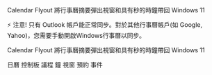 ﻿[//]: # (Description)

Calendar Flyout 將行事曆摘要彈出視窗和具有秒的時鐘帶回 Windows 11

⚡ 注意!
只有 Outlook 帳戶能正常同步。對於其他行事曆帳戶(如 Google, Yahoo)，您需要手動開啟Windows行事曆以同步。

[//]: # (Short description)

Calendar Flyout 將行事曆摘要彈出視窗和具有秒的時鐘帶回 Windows 11

[//]: # (Keywords)

日曆
控制板
議程
鐘
視窗
預約
事件